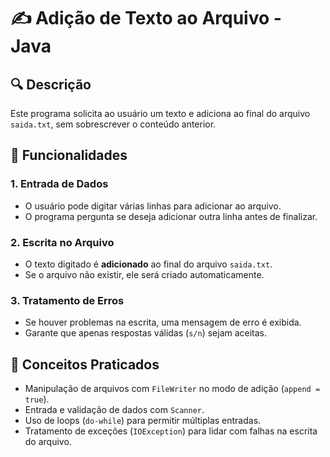 # ✍️ Adição de Texto ao Arquivo - Java

## 🔍 Descrição
Este programa solicita ao usuário um texto e adiciona ao final do arquivo `saida.txt`, sem sobrescrever o conteúdo anterior.

## 📂 Funcionalidades
### **1. Entrada de Dados**
- O usuário pode digitar várias linhas para adicionar ao arquivo.
- O programa pergunta se deseja adicionar outra linha antes de finalizar.

### **2. Escrita no Arquivo**
- O texto digitado é **adicionado** ao final do arquivo `saida.txt`.
- Se o arquivo não existir, ele será criado automaticamente.

### **3. Tratamento de Erros**
- Se houver problemas na escrita, uma mensagem de erro é exibida.
- Garante que apenas respostas válidas (`s/n`) sejam aceitas.

## 🎯 Conceitos Praticados
- Manipulação de arquivos com `FileWriter` no modo de adição (`append = true`).
- Entrada e validação de dados com `Scanner`.
- Uso de loops (`do-while`) para permitir múltiplas entradas.
- Tratamento de exceções (`IOException`) para lidar com falhas na escrita do arquivo.
